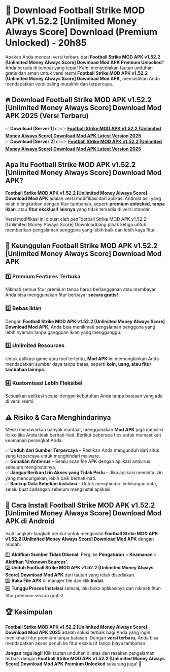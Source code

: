 # 🎯 Download Football Strike MOD APK v1.52.2 [Unlimited Money Always Score] Download (Premium Unlocked) -  20h85

Apakah Anda mencari versi terbaru dari **Football Strike MOD APK v1.52.2 [Unlimited Money Always Score] Download Mod APK Premium Unlocked**? Anda berada di tempat yang tepat! Kami menyediakan tautan unduhan gratis dan aman untuk versi resmi **Football Strike MOD APK v1.52.2 [Unlimited Money Always Score] Download Mod APK**, memastikan Anda mendapatkan versi paling mutakhir dan terpercaya.

## 🔥 Download Football Strike MOD APK v1.52.2 [Unlimited Money Always Score] Download Mod APK 2025 (Versi Terbaru)

✅ **Download [Server 1]** 👉👉 [**Football Strike MOD APK v1.52.2 [Unlimited Money Always Score] Download Mod APK Latest Version 2025**](https://momento.my/?title=Football_Strike_MOD_APK_v1.52.2_[Unlimited_Money_Always_Score]_Download)  
✅ **Download [Server 2]** 👉👉 [**Football Strike MOD APK v1.52.2 [Unlimited Money Always Score] Download Mod APK Latest Version 2025**](https://momento.my/?title=Football_Strike_MOD_APK_v1.52.2_[Unlimited_Money_Always_Score]_Download)  

## Apa Itu Football Strike MOD APK v1.52.2 [Unlimited Money Always Score] Download Mod APK?

**Football Strike MOD APK v1.52.2 [Unlimited Money Always Score] Download Mod APK** adalah versi modifikasi dari aplikasi Android asli yang telah ditingkatkan dengan fitur tambahan, seperti **premium unlocked**, **tanpa iklan**, atau **fitur eksklusif lainnya** yang tidak tersedia di versi standar.

Versi modifikasi ini dibuat oleh penFootball Strike MOD APK v1.52.2 [Unlimited Money Always Score] Downloadbang pihak ketiga untuk memberikan pengalaman pengguna yang lebih baik dan lebih kaya fitur.

## 🎯 Keunggulan Football Strike MOD APK v1.52.2 [Unlimited Money Always Score] Download Mod APK

### 1️⃣ Premium Features Terbuka
Nikmati semua fitur premium tanpa harus berlangganan atau membayar. Anda bisa menggunakan fitur berbayar **secara gratis!**

### 2️⃣ Bebas Iklan
Dengan **Football Strike MOD APK v1.52.2 [Unlimited Money Always Score] Download Mod APK**, Anda bisa menikmati pengalaman pengguna yang lebih nyaman tanpa gangguan iklan yang mengganggu.

### 3️⃣ Unlimited Resources
Untuk aplikasi game atau tool tertentu, **Mod APK** ini memungkinkan Anda mendapatkan sumber daya tanpa batas, seperti **koin, uang, atau fitur tambahan lainnya**.

### 4️⃣ Kustomisasi Lebih Fleksibel
Sesuaikan aplikasi sesuai dengan kebutuhan Anda tanpa batasan yang ada di versi resmi.

## ⚠️ Risiko & Cara Menghindarinya

Meski menawarkan banyak manfaat, menggunakan **Mod APK** juga memiliki risiko jika Anda tidak berhati-hati. Berikut beberapa tips untuk memastikan keamanan perangkat Anda:

✅ **Unduh dari Sumber Terpercaya** – Pastikan Anda mengunduh dari situs yang terpercaya untuk menghindari malware.  
✅ **Gunakan Antivirus** – Selalu scan file APK dengan aplikasi antivirus sebelum menginstalnya.  
✅ **Jangan Berikan Izin Akses yang Tidak Perlu** – Jika aplikasi meminta izin yang mencurigakan, lebih baik berhati-hati.  
✅ **Backup Data Sebelum Instalasi** – Untuk menghindari kehilangan data, selalu buat cadangan sebelum menginstal aplikasi.

## 📌 Cara Install Football Strike MOD APK v1.52.2 [Unlimited Money Always Score] Download Mod APK di Android

Ikuti langkah-langkah berikut untuk menginstal **Football Strike MOD APK v1.52.2 [Unlimited Money Always Score] Download Mod APK** dengan mudah:

1️⃣ **Aktifkan Sumber Tidak Dikenal**: Pergi ke **Pengaturan** > **Keamanan** > **Aktifkan 'Unknown Sources'**.  
2️⃣ **Unduh Football Strike MOD APK v1.52.2 [Unlimited Money Always Score] Download Mod APK** dari tautan yang telah disediakan.  
3️⃣ **Buka File APK** di manajer file dan klik **Instal**.  
4️⃣ **Tunggu Proses Instalasi** selesai, lalu buka aplikasinya dan nikmati fitur-fitur premium secara gratis!

## 🏆 Kesimpulan

**Football Strike MOD APK v1.52.2 [Unlimited Money Always Score] Download Mod APK 2025** adalah solusi terbaik bagi Anda yang ingin menikmati fitur premium tanpa batasan. Dengan **versi terbaru**, Anda bisa mendapatkan akses penuh ke fitur eksklusif tanpa biaya tambahan.

**Jangan ragu lagi!** Klik tautan unduhan di atas dan rasakan pengalaman terbaik dengan **Football Strike MOD APK v1.52.2 [Unlimited Money Always Score] Download Mod APK Premium Unlocked** sekarang juga! 🚀
